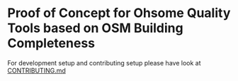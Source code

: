 # Proof of Concept for Ohsome Quality Tools based on OSM Building Completeness

For development setup and contributing setup please have look at [CONTRIBUTING.md](CONTRIBUTING.md)
